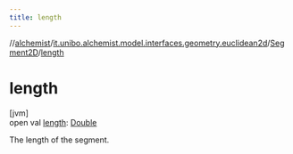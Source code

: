 ```yaml
---
title: length
---
```

//[alchemist](../../../index.html)/[it.unibo.alchemist.model.interfaces.geometry.euclidean2d](../index.html)/[Segment2D](index.html)/[length](length.html)



# length



[jvm]\
open val [length](length.html): [Double](https://kotlinlang.org/api/latest/jvm/stdlib/kotlin/-double/index.html)



The length of the segment.




